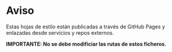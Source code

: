 # Aviso

Estas hojas de estilo están publicadas a través de GitHub Pages y enlazadas desde servicios y repos externos.

**IMPORTANTE: No se debe modificiar las rutas de estos ficheros.**
